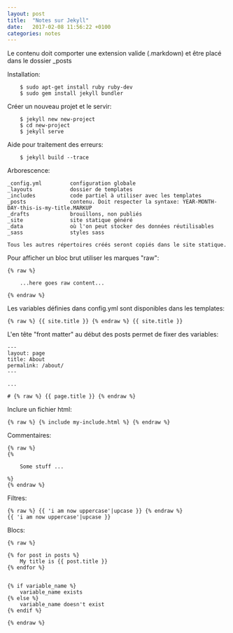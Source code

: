 ```yaml
---
layout: post
title:  "Notes sur Jekyll"
date:   2017-02-08 11:56:22 +0100
categories: notes 
---
```


Le contenu doit comporter une extension valide (.markdown) et être placé dans le dossier _posts

Installation:

        $ sudo apt-get install ruby ruby-dev
        $ sudo gem install jekyll bundler

Créer un nouveau projet et le servir:

        $ jekyll new new-project
        $ cd new-project
        $ jekyll serve

Aide pour traitement des erreurs:

        $ jekyll build --trace

Arborescence:

    _config.yml         configuration globale
    _layouts            dossier de templates
    _includes           code partiel à utiliser avec les templates
    _posts              contenu. Doit respecter la syntaxe: YEAR-MONTH-DAY-this-is-my-title.MARKUP
    _drafts             brouillons, non publiés
    _site               site statique généré
    _data               où l'on peut stocker des données réutilisables
    _sass               styles sass
    
    Tous les autres répertoires créés seront copiés dans le site statique.

Pour afficher un bloc brut utiliser les marques "raw":

    {% raw %}
    
        ...here goes raw content... 
     
    {% endraw %}

Les variables définies dans config.yml sont disponibles dans les templates:

    {% raw %} {{ site.title }} {% endraw %} {{ site.title }}
    
L'en tête "front matter" au début des posts permet de fixer des variables:

    ---
    layout: page
    title: About
    permalink: /about/
    ---
    
    ... 
    
    # {% raw %} {{ page.title }} {% endraw %}
    
Inclure un fichier html:

    {% raw %} {% include my-include.html %} {% endraw %}
    
Commentaires:
    
    {% raw %} 
    {% 
        
        Some stuff ...
        
    %} 
    {% endraw %}

Filtres:

    {% raw %} {{ 'i am now uppercase'|upcase }} {% endraw %} 
    {{ 'i am now uppercase'|upcase }}
    
    
Blocs:

    {% raw %}
    
    {% for post in posts %}
        My title is {{ post.title }}
    {% endfor %}
    
        
    {% if variable_name %}
        variable_name exists
    {% else %}
        variable_name doesn't exist
    {% endif %}
    
    {% endraw %}